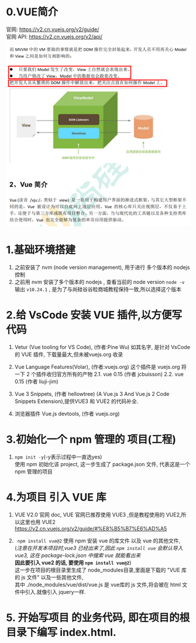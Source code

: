 # 0.VUE简介
  官网: https://v2.cn.vuejs.org/v2/guide/ <br/>
  官网 API: https://v2.cn.vuejs.org/v2/api/ <br/>

  ![这是图片](./00.VUE最简介绍.png)
# 1.基础环境搭建
1. 之前安装了 nvm (node version management), 用于进行 多个版本的 nodejs 控制 
1. 之前用 nvm 安装了多个版本的 nodejs , 查看当前的 node version 
  ` node -v ` 输出 ` v10.24.1 ` , 是为了与尚硅谷谷粒商城教程保持一致,所以选择这个版本

# 2.给 VsCode 安装 VUE 插件,以方便写代码
1. Vetur (Vue tooling for VS Code), (作者:Pine Wu) 如其名字, 是针对 VsCode 的 VUE 插件, 下载量最大,但未被vuejs.org 收录
2. Vue Language Features(Volar), (作者:vuejs.org) 这个插件是 vuejs.org 将一下 2 个插件收归官方所有的产物
    2.1. vue 0.15 (作者 jcbuisson)
    2.2. vue 0.15 (作者 liuji-jim)

3. Vue 3 Snippets, (作者 hellowtree) (A Vue.js 3 And Vue.js 2 Code Snippets Extension),提供VUE3 和 VUE2 的代码补全.

4. 浏览器插件 Vue.js devtools, (作者 vuejs.org)

#  3.初始化一个 npm 管理的 项目(工程)
1. ` npm init -y `(-y表示过程中一直选yes) <br/>
     使用 npm 初始化该 project, 这一步生成了 package.json 文件, 代表这是一个 npm 管理的项目

# 4.为项目 引入 VUE 库
1. VUE V2.0 官网 doc, VUE 官网已推荐使用 VUE3 ,但是教程使用的 VUE2,所以这里也用 VUE2<br/>
  https://v2.cn.vuejs.org/v2/guide/#%E8%B5%B7%E6%AD%A5

1. ` npm install vue@2` 使用 npm 安装 vue 的库文件 以及 vue 的其他文件, <br/>
    (*注意在开发本项目时,vue3 已经出来了,因此 `npm install vue` 会默认导入 vue3, 这在 package-lock.json 中搜索 vue 就能看出来*<br/>
    **因此要引入 vue2 的话, 要使用 `npm install vue@2`**)<br/>
    这一步在项目的根目录里生成了 node_modules目录,里面是下载的 "VUE 库的 js 文件" 以及一些其他文件,<br/>
    其中 ./node_modules/vue/dist/vue.js 是 vue库的 js 文件,将会被在 html 文件中引入.就像引入 jquery一样.

# 5. 开始写项目 的业务代码, 即在项目的根目录下编写 index.html.<br/>